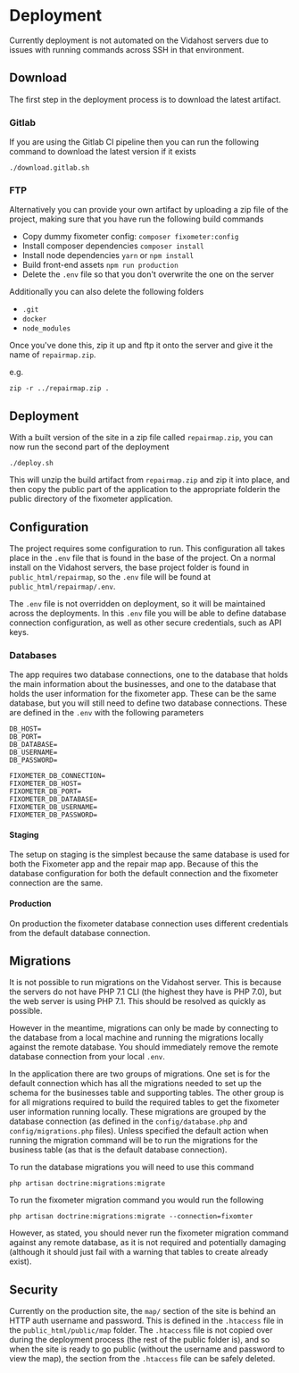 # Deployment

Currently deployment is not automated on the Vidahost servers due to 
issues with running commands across SSH in that environment. 

## Download

The first step in the deployment process is to download the latest artifact. 

### Gitlab
If you are using the Gitlab CI pipeline then you can run the following command 
to download the latest version if it exists

    ./download.gitlab.sh
    
### FTP

Alternatively you can provide your own artifact by uploading a zip file of the project,
making sure that you have run the following build commands

* Copy dummy fixometer config: `composer fixometer:config`
* Install composer dependencies `composer install`
* Install node dependencies `yarn` or `npm install`
* Build front-end assets `npm run production`
* Delete the `.env` file so that you don't overwrite the one on the server

Additionally you can also delete the following folders

* `.git`
* `docker`
* `node_modules`

Once you've done this, zip it up and ftp it onto the server and give it the name
of `repairmap.zip`.

e.g.
    
    zip -r ../repairmap.zip .

## Deployment

With a built version of the site in a zip file called `repairmap.zip`, you can now
run the second part of the deployment

    ./deploy.sh
    
This will unzip the build artifact from `repairmap.zip` and zip it into place, and then
copy the public part of the application to the appropriate folderin the public directory 
of the fixometer application. 

## Configuration

The project requires some configuration to run. This configuration all takes place in the `.env`
file that is found in the base of the project. On a normal install on the Vidahost servers, 
the base project folder is found in `public_html/repairmap`, so the `.env` file will be found
at `public_html/repairmap/.env`.

The `.env` file is not overridden on deployment, so it will be maintained across the deployments. In
this `.env` file you will be able to define database connection configuration, as well as other
secure credentials, such as API keys. 

### Databases

The app requires two database connections, one to the database that holds the main information about
the businesses, and one to the database that holds the user information for the fixometer app. These
can be the same database, but you will still need to define two database connections. These are defined
in the `.env` with the following parameters

    DB_HOST=
    DB_PORT=
    DB_DATABASE=
    DB_USERNAME=
    DB_PASSWORD=
    
    FIXOMETER_DB_CONNECTION=
    FIXOMETER_DB_HOST=
    FIXOMETER_DB_PORT=
    FIXOMETER_DB_DATABASE=
    FIXOMETER_DB_USERNAME=
    FIXOMETER_DB_PASSWORD=
    
#### Staging

The setup on staging is the simplest because the same database is used for both the Fixometer app and 
the repair map app. Because of this the database configuration for both the default connection and the
fixometer connection are the same. 

#### Production

On production the fixometer database connection uses different credentials from the default database
connection.
    
## Migrations

It is not possible to run migrations on the Vidahost server. This is because the servers do not have 
PHP 7.1 CLI (the highest they have is PHP 7.0), but the web server is using PHP 7.1. This should be 
resolved as quickly as possible. 

However in the meantime, migrations can only be made by connecting to the database from a local machine
and running the migrations locally against the remote database. You should immediately remove the 
remote database connection from your local `.env`. 

In the application there are two groups of migrations. One set is for the default connection which has 
all the migrations needed to set up the schema for the businesses table and supporting tables. The other
group is for all migrations required to build the required tables to get the fixometer user information
running locally. These migrations are grouped by the database connection (as defined in the 
`config/database.php` and `config/migrations.php` files). Unless specified the default action when running
the migration command will be to run the migrations for the business table (as that is the default database
connection). 

To run the database migrations you will need to use this command

    php artisan doctrine:migrations:migrate
    
To run the fixometer migration command you would run the following

    php artisan doctrine:migrations:migrate --connection=fixomter
    
However, as stated, you should never run the fixometer migration command against any remote database, as 
it is not required and potentially damaging (although it should just fail with a warning that tables 
to create already exist).

## Security

Currently on the production site, the `map/` section of the site is behind an HTTP auth username and
password. This is defined in the `.htaccess` file in the `public_html/public/map` folder. The `.htaccess`
file is not copied over during the deployment process (the rest of the public folder is), and so when
the site is ready to go public (without the username and password to view the map), the section from the 
`.htaccess` file can be safely deleted. 

 
